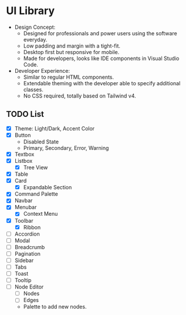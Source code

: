 # UI Library

- Design Concept:
    - Designed for professionals and power users using the software everyday.
    - Low padding and margin with a tight-fit.
    - Desktop first but responsive for mobile.
    - Made for developers, looks like IDE components in Visual Studio Code.
- Developer Experience:
    - Similar to regular HTML components.
    - Extendable theming with the developer able to specify additional classes.
    - No CSS required, totally based on Tailwind v4.

## TODO List

- [x] Theme: Light/Dark, Accent Color
- [x] Button
    - Disabled State
    - Primary, Secondary, Error, Warning
- [x] Textbox
- [x] Listbox
    - [x] Tree View
- [x] Table
- [x] Card
    - [x] Expandable Section
- [x] Command Palette
- [x] Navbar
- [x] Menubar
    - [x] Context Menu
- [x] Toolbar
    - [x] Ribbon
- [ ] Accordion
- [ ] Modal
- [ ] Breadcrumb
- [ ] Pagination
- [ ] Sidebar
- [ ] Tabs
- [ ] Toast
- [ ] Tooltip
- [ ] Node Editor
    - [ ] Nodes
    - [ ] Edges
    - Palette to add new nodes.